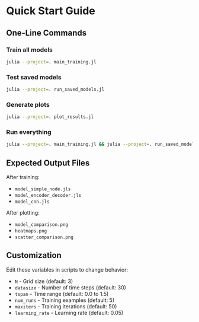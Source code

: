 # Quick Start Guide

## One-Line Commands

### Train all models
```bash
julia --project=. main_training.jl
```

### Test saved models
```bash
julia --project=. run_saved_models.jl
```

### Generate plots
```bash
julia --project=. plot_results.jl
```

### Run everything
```bash
julia --project=. main_training.jl && julia --project=. run_saved_models.jl && julia --project=. plot_results.jl
```

## Expected Output Files

After training:
- `model_simple_node.jls`
- `model_encoder_decoder.jls`
- `model_cnn.jls`

After plotting:
- `model_comparison.png`
- `heatmaps.png`
- `scatter_comparison.png`

## Customization

Edit these variables in scripts to change behavior:
- `N` - Grid size (default: 3)
- `datasize` - Number of time steps (default: 30)
- `tspan` - Time range (default: 0.0 to 1.5)
- `num_runs` - Training examples (default: 5)
- `maxiters` - Training iterations (default: 50)
- `learning_rate` - Learning rate (default: 0.05)
